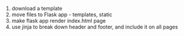 1. download a template
2. move files to Flask app - templates, static
3. make flask app render index.html page 
4. use jinja to  break down header and footer, and include it on all pages